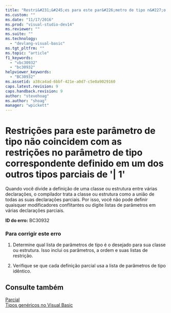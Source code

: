 ```yaml
---
title: "Restri&#231;&#245;es para este par&#226;metro de tipo n&#227;o coincidem com as restri&#231;&#245;es no par&#226;metro de tipo correspondente definido em um dos outros tipos parciais de &#39;| 1&#39; | Microsoft Docs"
ms.custom: ""
ms.date: "11/17/2016"
ms.prod: "visual-studio-dev14"
ms.reviewer: ""
ms.suite: ""
ms.technology: 
  - "devlang-visual-basic"
ms.tgt_pltfrm: ""
ms.topic: "article"
f1_keywords: 
  - "vbc30932"
  - "bc30932"
helpviewer_keywords: 
  - "BC30932"
ms.assetid: a38ca4ad-6bbf-421e-a0d7-c5e0a9029160
caps.latest.revision: 9
caps.handback.revision: 9
author: "stevehoag"
ms.author: "shoag"
manager: "wpickett"
---
```

# Restri&#231;&#245;es para este par&#226;metro de tipo n&#227;o coincidem com as restri&#231;&#245;es no par&#226;metro de tipo correspondente definido em um dos outros tipos parciais de &#39;| 1&#39;
Quando você divide a definição de uma classe ou estrutura entre várias declarações, o compilador trata a classe ou estrutura como a união de todas as suas declarações parciais. Por isso, você não pode definir quaisquer modificadores conflitantes ou digite listas de parâmetros em várias declarações parciais.  
  
 **ID do erro:** BC30932  
  
### Para corrigir este erro  
  
1.  Determine qual lista de parâmetros de tipo é o desejado para sua classe ou estrutura. Isso inclui os parâmetros, a ordem e suas listas de restrição.  
  
2.  Verifique se que cada definição parcial usa a lista de parâmetros de tipo idêntico.  
  
## Consulte também  
 [Parcial](/dotnet/visual-basic/language-reference/modifiers/partial)   
 [Tipos genéricos no Visual Basic](/dotnet/visual-basic/programming-guide/language-features/data-types/generic-types)